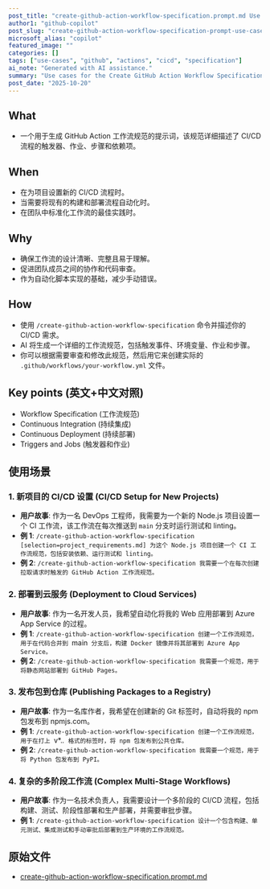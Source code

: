 ```yaml
---
post_title: "create-github-action-workflow-specification.prompt.md Use Cases"
author1: "github-copilot"
post_slug: "create-github-action-workflow-specification-prompt-use-cases"
microsoft_alias: "copilot"
featured_image: ""
categories: []
tags: ["use-cases", "github", "actions", "cicd", "specification"]
ai_note: "Generated with AI assistance."
summary: "Use cases for the Create GitHub Action Workflow Specification prompt."
post_date: "2025-10-20"
---
```


<!-- markdownlint-disable MD041 -->

## What

- 一个用于生成 GitHub Action 工作流规范的提示词，该规范详细描述了 CI/CD 流程的触发器、作业、步骤和依赖项。

## When

- 在为项目设置新的 CI/CD 流程时。
- 当需要将现有的构建和部署流程自动化时。
- 在团队中标准化工作流的最佳实践时。

## Why

- 确保工作流的设计清晰、完整且易于理解。
- 促进团队成员之间的协作和代码审查。
- 作为自动化脚本实现的基础，减少手动错误。

## How

- 使用 `/create-github-action-workflow-specification` 命令并描述你的 CI/CD 需求。
- AI 将生成一个详细的工作流规范，包括触发事件、环境变量、作业和步骤。
- 你可以根据需要审查和修改此规范，然后用它来创建实际的 `.github/workflows/your-workflow.yml` 文件。

## Key points (英文+中文对照)

- Workflow Specification (工作流规范)
- Continuous Integration (持续集成)
- Continuous Deployment (持续部署)
- Triggers and Jobs (触发器和作业)

## 使用场景

### 1. 新项目的 CI/CD 设置 (CI/CD Setup for New Projects)

- **用户故事**: 作为一名 DevOps 工程师，我需要为一个新的 Node.js 项目设置一个 CI 工作流，该工作流在每次推送到 `main` 分支时运行测试和 linting。
- **例 1**: `/create-github-action-workflow-specification [selection=project_requirements.md] 为这个 Node.js 项目创建一个 CI 工作流规范，包括安装依赖、运行测试和 linting。`
- **例 2**: `/create-github-action-workflow-specification 我需要一个在每次创建拉取请求时触发的 GitHub Action 工作流规范。`

### 2. 部署到云服务 (Deployment to Cloud Services)

- **用户故事**: 作为一名开发人员，我希望自动化将我的 Web 应用部署到 Azure App Service 的过程。
- **例 1**: `/create-github-action-workflow-specification 创建一个工作流规范，用于在代码合并到 `main` 分支后，构建 Docker 镜像并将其部署到 Azure App Service。`
- **例 2**: `/create-github-action-workflow-specification 我需要一个规范，用于将静态网站部署到 GitHub Pages。`

### 3. 发布包到仓库 (Publishing Packages to a Registry)

- **用户故事**: 作为一名库作者，我希望在创建新的 Git 标签时，自动将我的 npm 包发布到 npmjs.com。
- **例 1**: `/create-github-action-workflow-specification 创建一个工作流规范，用于在打上 `v*.*.*` 格式的标签时，将 npm 包发布到公共仓库。`
- **例 2**: `/create-github-action-workflow-specification 我需要一个规范，用于将 Python 包发布到 PyPI。`

### 4. 复杂的多阶段工作流 (Complex Multi-Stage Workflows)

- **用户故事**: 作为一名技术负责人，我需要设计一个多阶段的 CI/CD 流程，包括构建、测试、阶段性部署和生产部署，并需要审批步骤。
- **例 1**: `/create-github-action-workflow-specification 设计一个包含构建、单元测试、集成测试和手动审批后部署到生产环境的工作流规范。`

## 原始文件

- [create-github-action-workflow-specification.prompt.md](../../prompts/create-github-action-workflow-specification.prompt.md)
